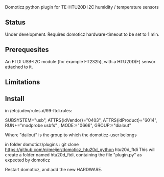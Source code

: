 Domoticz python plugin for TE-HTU20D I2C humidity / temperature sensors


Status
------
Under development. Requires domoticz hardware-timeout to be set to 1 min. 

Prerequesites
-------------
An FTDI USB-I2C module (for example FT232h), with a HTU20D(F) sensor attached to it.

Limitations
------------



Install
-----------
in /etc/udev/rules.d/99-ftdi.rules:

SUBSYSTEM="usb", ATTRS{idVendor}="0403", ATTRS{idProduct}="6014", RUN+="modprobe usbfs" ,  MODE:="0666", GROUP:="dialout"

Where "dailout" is the group to which the domoticz-user belongs


in folder domoticz/plugins  :
git clone https://github.com/nijmeijer/domoticz_htu20d_python htu20d_ftdi
This will create a folder named htu20d_ftdi, containing the file "plugin.py" as expected by domoticz

Restart domoticz, and add the new HARDWARE.
